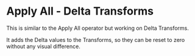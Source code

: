 # Apply All - Delta Transforms

This is similar to the Apply All operator but working on Delta Transforms.

It adds the Delta values to the Transforms, so they can be reset to zero without any visual difference.